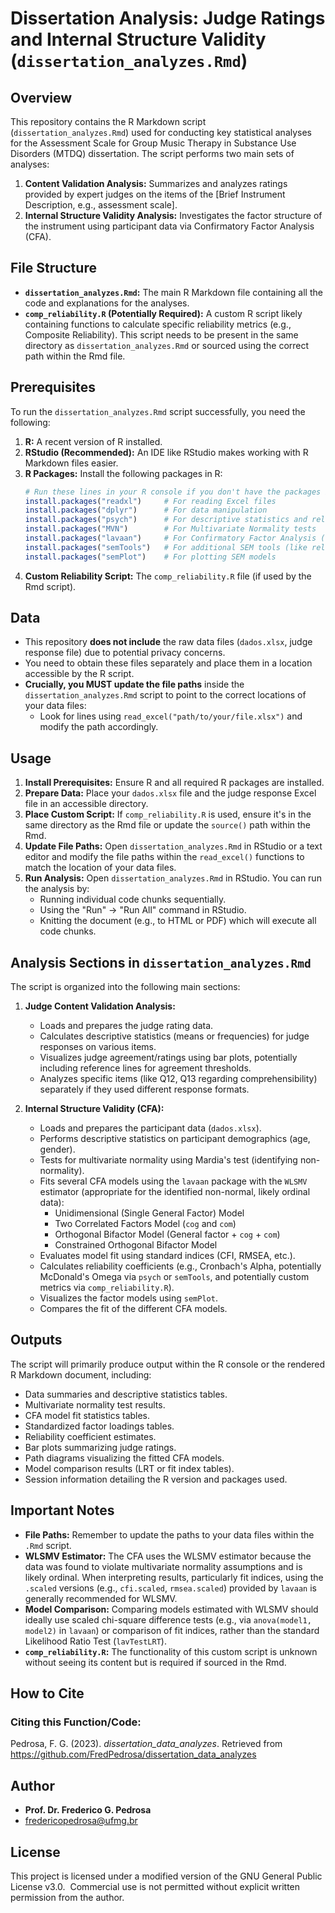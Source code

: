 # Dissertation Analysis: Judge Ratings and Internal Structure Validity (`dissertation_analyzes.Rmd`)

## Overview

This repository contains the R Markdown script (`dissertation_analyzes.Rmd`) used for conducting key statistical analyses for the Assessment Scale for Group Music Therapy in Substance Use Disorders (MTDQ) dissertation. The script performs two main sets of analyses:

1.  **Content Validation Analysis:** Summarizes and analyzes ratings provided by expert judges on the items of the [Brief Instrument Description, e.g., assessment scale].
2.  **Internal Structure Validity Analysis:** Investigates the factor structure of the instrument using participant data via Confirmatory Factor Analysis (CFA).

## File Structure

*   **`dissertation_analyzes.Rmd`:** The main R Markdown file containing all the code and explanations for the analyses.
*   **`comp_reliability.R` (Potentially Required):** A custom R script likely containing functions to calculate specific reliability metrics (e.g., Composite Reliability). This script needs to be present in the same directory as `dissertation_analyzes.Rmd` or sourced using the correct path within the Rmd file.

## Prerequisites

To run the `dissertation_analyzes.Rmd` script successfully, you need the following:

1.  **R:** A recent version of R installed.
2.  **RStudio (Recommended):** An IDE like RStudio makes working with R Markdown files easier.
3.  **R Packages:** Install the following packages in R:
    ```R
    # Run these lines in your R console if you don't have the packages installed
    install.packages("readxl")     # For reading Excel files
    install.packages("dplyr")      # For data manipulation
    install.packages("psych")      # For descriptive statistics and reliability
    install.packages("MVN")        # For Multivariate Normality tests
    install.packages("lavaan")     # For Confirmatory Factor Analysis (CFA)
    install.packages("semTools")   # For additional SEM tools (like reliability)
    install.packages("semPlot")    # For plotting SEM models
    ```
5.  **Custom Reliability Script:** The `comp_reliability.R` file (if used by the Rmd script).

## Data

*   This repository **does not include** the raw data files (`dados.xlsx`, judge response file) due to potential privacy concerns.
*   You need to obtain these files separately and place them in a location accessible by the R script.
*   **Crucially, you MUST update the file paths** inside the `dissertation_analyzes.Rmd` script to point to the correct locations of your data files:
    *   Look for lines using `read_excel("path/to/your/file.xlsx")` and modify the path accordingly.

## Usage

1.  **Install Prerequisites:** Ensure R and all required R packages are installed.
2.  **Prepare Data:** Place your `dados.xlsx` file and the judge response Excel file in an accessible directory.
3.  **Place Custom Script:** If `comp_reliability.R` is used, ensure it's in the same directory as the Rmd file or update the `source()` path within the Rmd.
4.  **Update File Paths:** Open `dissertation_analyzes.Rmd` in RStudio or a text editor and modify the file paths within the `read_excel()` functions to match the location of your data files.
5.  **Run Analysis:** Open `dissertation_analyzes.Rmd` in RStudio. You can run the analysis by:
    *   Running individual code chunks sequentially.
    *   Using the "Run" -> "Run All" command in RStudio.
    *   Knitting the document (e.g., to HTML or PDF) which will execute all code chunks.

## Analysis Sections in `dissertation_analyzes.Rmd`

The script is organized into the following main sections:

1.  **Judge Content Validation Analysis:**
    *   Loads and prepares the judge rating data.
    *   Calculates descriptive statistics (means or frequencies) for judge responses on various items.
    *   Visualizes judge agreement/ratings using bar plots, potentially including reference lines for agreement thresholds.
    *   Analyzes specific items (like Q12, Q13 regarding comprehensibility) separately if they used different response formats.

2.  **Internal Structure Validity (CFA):**
    *   Loads and prepares the participant data (`dados.xlsx`).
    *   Performs descriptive statistics on participant demographics (age, gender).
    *   Tests for multivariate normality using Mardia's test (identifying non-normality).
    *   Fits several CFA models using the `lavaan` package with the `WLSMV` estimator (appropriate for the identified non-normal, likely ordinal data):
        *   Unidimensional (Single General Factor) Model
        *   Two Correlated Factors Model (`cog` and `com`)
        *   Orthogonal Bifactor Model (General factor + `cog` + `com`)
        *   Constrained Orthogonal Bifactor Model
    *   Evaluates model fit using standard indices (CFI, RMSEA, etc.).
    *   Calculates reliability coefficients (e.g., Cronbach's Alpha, potentially McDonald's Omega via `psych` or `semTools`, and potentially custom metrics via `comp_reliability.R`).
    *   Visualizes the factor models using `semPlot`.
    *   Compares the fit of the different CFA models.

## Outputs

The script will primarily produce output within the R console or the rendered R Markdown document, including:

*   Data summaries and descriptive statistics tables.
*   Multivariate normality test results.
*   CFA model fit statistics tables.
*   Standardized factor loadings tables.
*   Reliability coefficient estimates.
*   Bar plots summarizing judge ratings.
*   Path diagrams visualizing the fitted CFA models.
*   Model comparison results (LRT or fit index tables).
*   Session information detailing the R version and packages used.

## Important Notes

*   **File Paths:** Remember to update the paths to your data files within the `.Rmd` script.
*   **WLSMV Estimator:** The CFA uses the WLSMV estimator because the data was found to violate multivariate normality assumptions and is likely ordinal. When interpreting results, particularly fit indices, using the `.scaled` versions (e.g., `cfi.scaled`, `rmsea.scaled`) provided by `lavaan` is generally recommended for WLSMV.
*   **Model Comparison:** Comparing models estimated with WLSMV should ideally use scaled chi-square difference tests (e.g., via `anova(model1, model2)` in `lavaan`) or comparison of fit indices, rather than the standard Likelihood Ratio Test (`lavTestLRT`).
*   **`comp_reliability.R`:** The functionality of this custom script is unknown without seeing its content but is required if sourced in the Rmd.

## How to Cite

### Citing this Function/Code:
Pedrosa, F. G. (2023). *dissertation_data_analyzes*. Retrieved from https://github.com/FredPedrosa/dissertation_data_analyzes

## Author

*   **Prof. Dr. Frederico G. Pedrosa**
*   fredericopedrosa@ufmg.br

## License

This project is licensed under a modified version of the GNU General Public License v3.0.  
Commercial use is not permitted without explicit written permission from the author.
